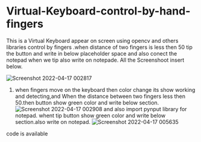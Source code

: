 # Virtual-Keyboard-control-by-hand-fingers
This is a Virtual Keyboard appear on screen using opencv and others libraries control by fingers .when distance of two fingers is less then 50 tip the button and write in below placeholder space and also conect the notepad when we tip also write on notepade. All the Screenshoot insert below.

![Screenshot 2022-04-17 002817](https://user-images.githubusercontent.com/91630653/163789215-895bc10c-5d9b-45fc-9fc7-6d7b7d105f66.png)
 1. when fingers move on the keyboard then color change its show working and detecting,and When the distance between two fingers less then 50.then button show green color and write below section.
 ![Screenshot 2022-04-17 002908](https://user-images.githubusercontent.com/91630653/163789628-db260601-1471-4c51-b821-01f34ebae2d6.png)
and also import pynput library for notepad. whent tip button show green color and write below section.also write on notepad.
![Screenshot 2022-04-17 005635](https://user-images.githubusercontent.com/91630653/163789805-aa1f592f-6ab0-47b4-b5a2-c48f67427a34.png)



code is available 
